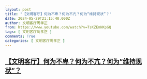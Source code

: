 ```yaml
---
layout: post
title: "【文明客厅】何为不卑？何为不亢？何为“维持现状”？"
date: 2024-05-29T21:15:40.000Z
author: 文明客厅周孝正
from: https://www.youtube.com/watch?v=TsKZEmNKpGQ
tags: [ 文明客厅周孝正 ]
comments: True
categories: [ 文明客厅周孝正 ]
---
```

<!--1717017340000-->
[【文明客厅】何为不卑？何为不亢？何为“维持现状”？](https://www.youtube.com/watch?v=TsKZEmNKpGQ)
------

<div>

</div>
